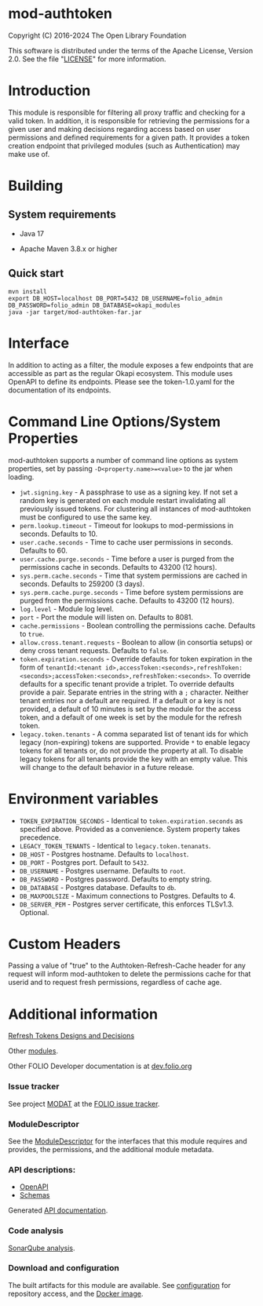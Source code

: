 # mod-authtoken

Copyright (C) 2016-2024 The Open Library Foundation

This software is distributed under the terms of the Apache License,
Version 2.0. See the file "[LICENSE](LICENSE)" for more information.

# Introduction

This module is responsible for filtering all proxy traffic and checking for a
valid token. In addition, it is responsible for retrieving the permissions for
a given user and making decisions regarding access based on user permissions
and defined requirements for a given path. It provides a token creation endpoint
that privileged modules (such as Authentication) may make use of.

# Building

## System requirements

* Java 17

* Apache Maven 3.8.x or higher

## Quick start

    mvn install
    export DB_HOST=localhost DB_PORT=5432 DB_USERNAME=folio_admin DB_PASSWORD=folio_admin DB_DATABASE=okapi_modules
    java -jar target/mod-authtoken-far.jar

# Interface

In addition to acting as a filter, the module exposes a few endpoints that are accessible as part as the regular Okapi ecosystem. This module uses OpenAPI to define its endpoints. Please see the token-1.0.yaml for the documentation of its endpoints.

# Command Line Options/System Properties

mod-authtoken supports a number of command line options as system properties, set by passing `-D<property.name>=<value>` to the jar when loading.

* `jwt.signing.key` - A passphrase to use as a signing key. If not set a random key is generated on each module restart invalidating all previously issued tokens. For clustering all instances of mod-authtoken must be configured to use the same key.
* `perm.lookup.timeout` - Timeout for lookups to mod-permissions in seconds. Defaults to 10.
* `user.cache.seconds` - Time to cache user permissions in seconds. Defaults to 60.
* `user.cache.purge.seconds` - Time before a user is purged from the permissions cache in seconds. Defaults to 43200 (12 hours).
* `sys.perm.cache.seconds` - Time that system permissions are cached in seconds. Defaults to 259200 (3 days).
* `sys.perm.cache.purge.seconds` - Time before system permissions are purged from the permissions cache. Defaults to 43200 (12 hours).
* `log.level` - Module log level.
* `port` - Port the module will listen on. Defaults to 8081.
* `cache.permissions` - Boolean controlling the permissions cache. Defaults to `true`.
* `allow.cross.tenant.requests` - Boolean to allow (in consortia setups) or deny cross tenant requests. Defaults to `false`.
* `token.expiration.seconds` - Override defaults for token expiration in the form of `tenantId:<tenant id>,accessToken:<seconds>,refreshToken:<seconds>;accessToken:<seconds>,refreshToken:<seconds>`. To override defaults for a specific tenant provide a triplet. To override defaults provide a pair. Separate entries in the string with a `;` character. Neither tenant entries nor a default are required. If a default or a key is not provided, a default of 10 minutes is set by the module for the access token, and a default of one week is set by the module for the refresh token.
* `legacy.token.tenants` - A comma separated list of tenant ids for which legacy (non-expiring) tokens are supported. Provide `*` to enable legacy tokens for all tenants or, do not provide the property at all. To disable legacy tokens for all tenants provide the key with an empty value. This will change to the default behavior in a future release.

# Environment variables
* `TOKEN_EXPIRATION_SECONDS` - Identical to `token.expiration.seconds` as specified above. Provided as a convenience. System property takes precedence.
* `LEGACY_TOKEN_TENANTS` - Identical to `legacy.token.tenanats`.
* `DB_HOST` - Postgres hostname. Defaults to `localhost`.
* `DB_PORT` - Postgres port. Default to `5432`.
* `DB_USERNAME` - Postgres username. Defaults to `root`.
* `DB_PASSWORD` - Postgres password. Defaults to empty string.
* `DB_DATABASE` - Postgres database. Defaults to `db`.
* `DB_MAXPOOLSIZE` - Maximum connections to Postgres. Defaults to 4.
* `DB_SERVER_PEM` - Postgres server certificate, this enforces TLSv1.3. Optional.

# Custom Headers

Passing a value of "true" to the Authtoken-Refresh-Cache header for any request will inform mod-authtoken to delete the permissions cache for that userid and to request fresh permissions, regardless of cache age.

# Additional information

[Refresh Tokens Designs and Decisions](https://wiki.folio.org/display/DD/Refresh+Tokens)

Other [modules](https://dev.folio.org/source-code/#server-side).

Other FOLIO Developer documentation is at [dev.folio.org](https://dev.folio.org/)

### Issue tracker

See project [MODAT](https://issues.folio.org/browse/MODAT)
at the [FOLIO issue tracker](https://dev.folio.org/guidelines/issue-tracker/).

### ModuleDescriptor

See the [ModuleDescriptor](descriptors/ModuleDescriptor-template.json)
for the interfaces that this module requires and provides, the permissions,
and the additional module metadata.

### API descriptions:

 * [OpenAPI](src/main/resources/openapi/)
 * [Schemas](src/main/resources/openapi/schemas/)

Generated [API documentation](https://dev.folio.org/reference/api/#mod-authtoken).


### Code analysis

[SonarQube analysis](https://sonarcloud.io/dashboard?id=org.folio%3Amod-authtoken).

### Download and configuration

The built artifacts for this module are available.
See [configuration](https://dev.folio.org/download/artifacts) for repository access,
and the [Docker image](https://hub.docker.com/r/folioorg/mod-authtoken/).
